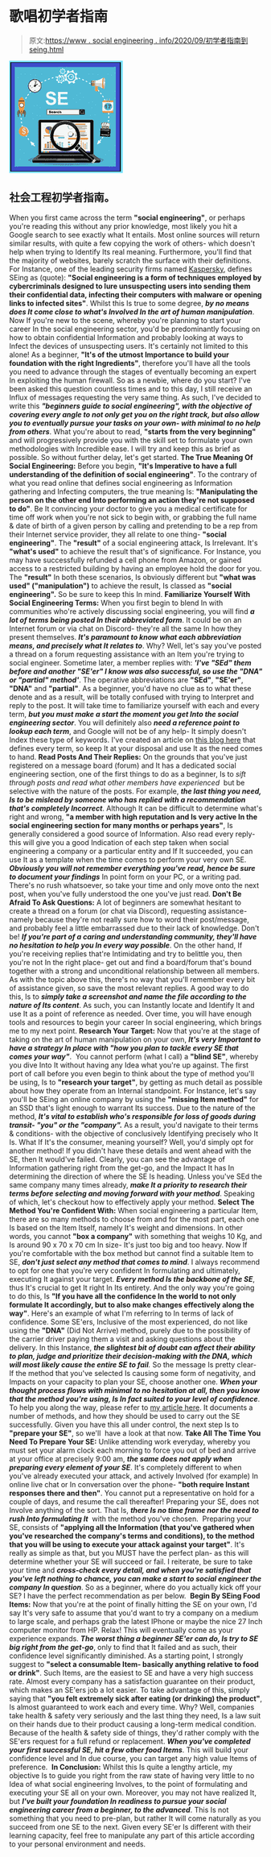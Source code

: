 # 歌唱初学者指南

> 原文:[https://www . social engineering . info/2020/09/初学者指南到 seing.html](https://www.socialengineering.info/2020/09/beginners-guide-to-seing.html)

[![](img/3afa9eda939ab949d91e33bf62a1a146.png)](https://1.bp.blogspot.com/-InrP4R4AkOs/X1M2cPpbT0I/AAAAAAAAKz8/e2VvSK6kWqMP3q5mQ2tt-QlbRxLoVJ3IQCLcBGAsYHQ/s1600/Social%2BEnginering%2BBeginners%2BGuide.%2Bwww.socialengineers.net.jpg)

## **社会工程初学者指南。**

When you first came across the term **"social engineering"**, or perhaps you're reading this without any prior knowledge, most likely you hit a Google search to see exactly what It entails. Most online sources will return similar results, with quite a few copying the work of others- which doesn't help when trying to Identify Its real meaning. Furthermore, you'll find that the majority of websites, barely scratch the surface with their definitions. For Instance, one of the leading security firms named [Kaspersky](https://www.kaspersky.com.au/resource-center/definitions/what-is-social-engineering), defines SEing as (quote): **"Social engineering is a form of techniques employed by cybercriminals designed to lure unsuspecting users into sending them their confidential data, infecting their computers with malware or opening links to infected sites"**.
  Whilst this Is true to some degree, ***by no means does It come close to what's Involved In the art of human manipulation***. Now If you're new to the scene, whereby you're planning to start your career In the social engineering sector, you'd be predominantly focusing on how to obtain confidential Information and probably looking at ways to Infect the devices of unsuspecting users. It's certainly not limited to this alone! As a beginner, **"It's of the utmost Importance to build your foundation with the right Ingredients"**, therefore you'll have all the tools you need to advance through the stages of eventually becoming an expert In exploiting the human firewall.
  So as a newbie, where do you start? I've been asked this question countless times and to this day, I still receive an Influx of messages requesting the very same thing. As such, I've decided to write this ***"beginners guide to social engineering", with the objective of covering every angle to not only get you on the right track, but also allow you to eventually pursue your tasks on your own- with minimal to no help from others***. What you're about to read, **"starts from the very beginning"** and will progressively provide you with the skill set to formulate your own methodologies with Incredible ease. I will try and keep this as brief as possible. So without further delay, let's get started.
  **The True Meaning Of Social Engineering:**
  Before you begin, **"It's Imperative to have a full understanding of the definition of social engineering"**. To the contrary of what you read online that defines social engineering as Information gathering and Infecting computers, the true meaning Is: **"Manipulating the person on the other end Into performing an action they're not supposed to do"**. Be It convincing your doctor to give you a medical certificate for time off work when you're not sick to begin with, or grabbing the full name & date of birth of a given person by calling and pretending to be a rep from their Internet service provider, they all relate to one thing- **"social engineering"**.
  The **"result"** of a social engineering attack, Is Irrelevant. It's **"what's used"** to achieve the result that's of significance. For Instance, you may have successfully refunded a cell phone from Amazon, or gained access to a restricted building by having an employee hold the door for you. The **"result"** In both these scenarios, Is obviously different but **"what was used" ("manipulation")** to achieve the result, Is classed as **"social engineering".** So be sure to keep this In mind.
  **Familiarize Yourself With Social Engineering Terms:**
  When you first begin to blend In with communities who're actively discussing social engineering, you will find ***a lot of terms being posted In their abbreviated form***. It could be on an Internet forum or via chat on Discord- they're all the same In how they present themselves. ***It's paramount to know what each abbreviation means, and precisely what It relates to***. Why? Well, let's say you've posted a thread on a forum requesting assistance with an Item you're trying to social engineer. Sometime later, a member replies with: ***'I've "SEd" them before and another "SE'er" I know was also successful, so use the "DNA" or "partial" method'***.
  The operative abbreviations are **"SEd"**, **"SE'er"**, **"DNA"** and **"partial"**. As a beginner, you'd have no clue as to what these denote and as a result, will be totally confused with trying to Interpret and reply to the post. It will take time to familiarize yourself with each and every term, ***but you must make a start the moment you get Into the social engineering sector***. You will definitely also ***need a reference point to lookup each term***, and Google will not be of any help- It simply doesn't Index these type of keywords. I've created an article on [this blog here](https://www.socialengineers.net/2020/07/seing-encyclopedia.html) that defines every term, so keep It at your disposal and use It as the need comes to hand.
  **Read Posts And Their Replies:**
  On the grounds that you've just registered on a message board (forum) and It has a dedicated social engineering section, one of the first things to do as a beginner, Is to *sift through posts and read what other members have experienced*  but be selective with the nature of the posts. For example, ***the last thing you need, Is to be mislead by someone who has replied with a recommendation that's completely Incorrect***. Although It can be difficult to determine what's right and wrong, **"a member with high reputation and Is very active In the social engineering section for many months or perhaps years"**, Is generally considered a good source of Information.
  Also read every reply- this will give you a good Indication of each step taken when social engineering a company or a particular entity and If It succeeded, you can use It as a template when the time comes to perform your very own SE. ***Obviously you will not remember everything you've read, hence be sure to document your findings*** In point form on your PC, or a writing pad. There's no rush whatsoever, so take your time and only move onto the next post, when you've fully understood the one you've just read.
  **Don't Be Afraid To Ask Questions:**
  A lot of beginners are somewhat hesitant to create a thread on a forum (or chat via Discord), requesting assistance- namely because they're not really sure how to word their post/message, and probably feel a little embarrassed due to their lack of knowledge. Don't be! ***If you're part of a caring and understanding community, they'll have no hesitation to help you In every way possible***. On the other hand, If you're receiving replies that're Intimidating and try to belittle you, then you're not In the right place- get out and find a board/forum that's bound together with a strong and unconditional relationship between all members.
  As with the topic above this, there's no way that you'll remember every bit of assistance given, so save the most relevant replies. A good way to do this, Is to ***simply take a screenshot and name the file according to the nature of Its content***. As such, you can Instantly locate and Identify It and use It as a point of reference as needed. Over time, you will have enough tools and resources to begin your career In social engineering, which brings me to my next point.
  **Research Your Target:**
  Now that you're at the stage of taking on the art of human manipulation on your own, ***It's very Important to have a strategy In place with "how you plan to tackle every SE that comes your way"***.  You cannot perform (what I call) a **"blind SE"**, whereby you dive Into It without having any Idea what you're up against. The first port of call before you even begin to think about the type of method you'll be using, Is to **"research your target"**, by getting as much detail as possible about how they operate from an Internal standpoint.
  For Instance, let's say you'll be SEing an online company by using the **"missing Item method"** for an SSD that's light enough to warrant Its success. Due to the nature of the method, ***It's vital to establish who's responsible for loss of goods during transit- "you" or the "company".*** As a result, you'd navigate to their terms & conditions- with the objective of conclusively Identifying precisely who It Is. What If It's the consumer, meaning yourself? Well, you'd simply opt for another method!
  If you didn't have these details and went ahead with the SE, then It would've failed. Clearly, you can see the advantage of Information gathering right from the get-go, and the Impact It has In determining the direction of where the SE Is heading. Unless you've SEd the same company many times already, ***make It a priority to research their terms before selecting and moving forward with your method***. Speaking of which, let's checkout how to effectively apply your method.
  **Select The Method You're Confident With:**
  When social engineering a particular Item, there are so many methods to choose from and for the most part, each one Is based on the Item Itself, namely It's weight and dimensions. In other words, you cannot **"box a company"** with something that weighs 10 Kg, and Is around 90 x 70 x 70 cm In size- It's just too big and too heavy. Now If you're comfortable with the box method but cannot find a suitable Item to SE, ***don't just select any method that comes to mind***. I always recommend to opt for one that you're very confident In formulating and ultimately, executing It against your target.
  ***Every method Is the backbone of the SE***, thus It's crucial to get It right In Its entirety. And the only way you're going to do this, Is **"If you have all the confidence In the world to not only formulate It accordingly, but to also make changes effectively along the way"**. Here's an example of what I'm referring to In terms of lack of confidence. Some SE'ers, Inclusive of the most experienced, do not like using the **"DNA"** (Did Not Arrive) method, purely due to the possibility of the carrier driver paying them a visit and asking questions about the delivery. In this Instance, ***the slightest bit of doubt can affect their ability to plan, judge and prioritize their decision-making with the DNA, which will most likely cause the entire SE to fail**.*
So the message Is pretty clear- If the method that you've selected Is causing some form of negativity, and Impacts on your capacity to plan your SE, choose another one. ***When your thought process flows with minimal to no hesitation at all, then you know that the method you're using, Is In fact suited to your level of confidence***. To help you along the way, please refer to [my article here](https://www.socialengineers.net/2020/07/choose-right-method.html). It documents a number of methods, and how they should be used to carry out the SE successfully. Given you have this all under control, the next step Is to **"prepare your SE"**, so we'll  have a look at that now.
  **Take All The Time You Need To Prepare Your SE:**
  Unlike attending work everyday, whereby you must set your alarm clock each morning to force you out of bed and arrive at your office at precisely 9:00 am, ***the same does not apply when preparing every element of your SE***. It's completely different to when you've already executed your attack, and actively Involved (for example) In online live chat or In conversation over the phone- **"both require Instant responses there and then"**. You cannot put a representative on hold for a couple of days, and resume the call thereafter! Preparing your SE, does not Involve anything of the sort. That Is, ***there Is no time frame nor the need to rush Into formulating It***  with the method you've chosen. 
  Preparing your SE, consists of **"applying all the Information (that you've gathered when you've researched the company's terms and conditions), to the method that you will be using to execute your attack against your target"**. It's really as simple as that, but you MUST have the perfect plan- as this will determine whether your SE will succeed or fail. I reiterate, be sure to take your time and ***cross-check every detail, and when you're satisfied that you've left nothing to chance, you can make a start to social engineer the company In question***. So as a beginner, where do you actually kick off your SE? I have the perfect recommendation as per below. 
  **Begin By SEing Food Items:**
  Now that you're at the point of finally hitting the SE on your own, I'd say It's very safe to assume that you'd want to try a company on a medium to large scale, and perhaps grab the latest IPhone or maybe the nice 27 Inch computer monitor from HP. Relax! This will eventually come as your experience expands. ***The worst thing a beginner SE'er can do, Is try to SE big right from the get-go***, only to find that It failed and as such, their confidence level significantly diminished. As a starting point, I strongly suggest to **"select a consumable Item- basically anything relative to food or drink"**. Such Items, are the easiest to SE and have a very high success rate.
  Almost every company has a satisfaction guarantee on their product, which makes an SE'ers job a lot easier. To take advantage of this, simply saying that **"you felt extremely sick after eating (or drinking) the product"**, Is almost guaranteed to work each and every time. Why? Well, companies take health & safety very seriously and the last thing they need, Is a law suit on their hands due to their product causing a long-term medical condition. Because of the health & safety side of things, they'd rather comply with the SE'ers request for a full refund or replacement. ***When you've completed your first successful SE, hit a few other food Items***. This will build your confidence level and In due course, you can target any high value Items of preference. 
  **In Conclusion:**
  Whilst this Is quite a lengthy article, my objective Is to guide you right from the raw state of having very little to no Idea of what social engineering Involves, to the point of formulating and executing your SE all on your own. Moreover, you may not have realized It, but ***I've built your foundation In readiness to pursue your social engineering career from a beginner, to the advanced***. This Is not something that you need to pre-plan, but rather It will come naturally as you succeed from one SE to the next. Given every SE'er Is different with their learning capacity, feel free to manipulate any part of this article according to your personal environment and needs.